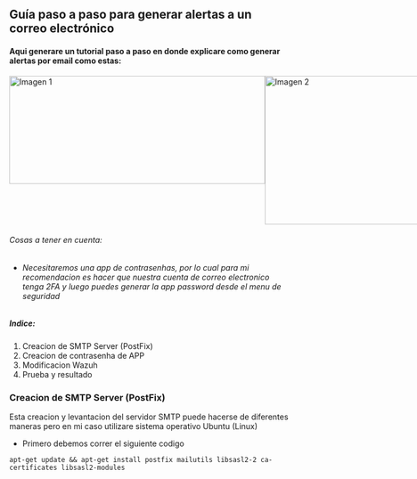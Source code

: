 ## Guía paso a paso para generar alertas a un correo electrónico
#### Aqui generare un tutorial paso a paso en donde explicare como generar alertas por email como estas:
<div style="display: flex;">
  <img width="459" height="194" alt="Imagen 1" src="https://github.com/user-attachments/assets/5fe60a10-7096-4979-bfbb-f936369ecc80" />
  <img width="496" height="267" alt="Imagen 2" src="https://github.com/user-attachments/assets/12117915-4f91-4b74-907e-862ff0fb96f0" />
</div>

###### Cosas a tener en cuenta:
- ###### Necesitaremos una app de contrasenhas, por lo cual para mi recomendacion es hacer que nuestra cuenta de correo electronico tenga 2FA y luego puedes generar la app password desde el menu de seguridad
##### Indice:
1. Creacion de SMTP Server (PostFix)
2. Creacion de contrasenha de APP
3. Modificacion Wazuh
4. Prueba y resultado

### Creacion de SMTP Server (PostFix)
Esta creacion y levantacion del servidor SMTP puede hacerse de diferentes maneras pero en mi caso utilizare sistema operativo Ubuntu (Linux)
- Primero debemos correr el siguiente codigo
```
apt-get update && apt-get install postfix mailutils libsasl2-2 ca-certificates libsasl2-modules
```
